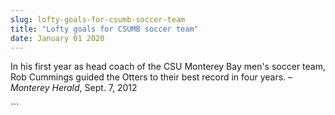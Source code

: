 ```yaml
---
slug: lofty-goals-for-csumb-soccer-team
title: "Lofty goals for CSUMB soccer team"
date: January 01 2020
---
```


 
<p>
  In his first year as head coach of the CSU Monterey Bay men's soccer team, Rob
  Cummings guided the Otters to their best record in four years. –
  <em>Monterey Herald</em>, Sept. 7, 2012
</p>
```
